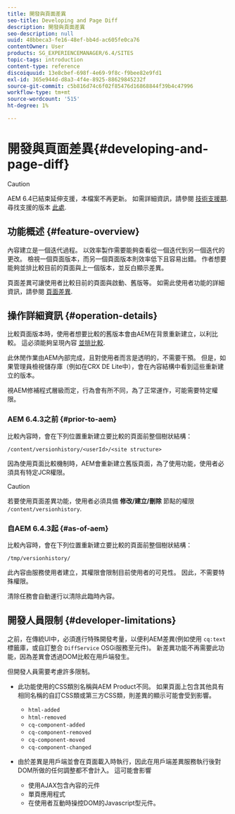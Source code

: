```yaml
---
title: 開發與頁面差異
seo-title: Developing and Page Diff
description: 開發與頁面差異
seo-description: null
uuid: 48bbeca3-fe16-48ef-bb4d-ac605fe0ca76
contentOwner: User
products: SG_EXPERIENCEMANAGER/6.4/SITES
topic-tags: introduction
content-type: reference
discoiquuid: 13e8cbef-698f-4e69-9f8c-f9bee82e9fd1
exl-id: 365e944d-d8a3-4f4e-8925-88629845232f
source-git-commit: c5b816d74c6f02f85476d16868844f39b4c47996
workflow-type: tm+mt
source-wordcount: '515'
ht-degree: 1%

---
```


# 開發與頁面差異{#developing-and-page-diff}

>[!CAUTION]
>
>AEM 6.4已結束延伸支援，本檔案不再更新。 如需詳細資訊，請參閱 [技術支援期](https://helpx.adobe.com//tw/support/programs/eol-matrix.html). 尋找支援的版本 [此處](https://experienceleague.adobe.com/docs/).

## 功能概述 {#feature-overview}

內容建立是一個迭代過程。 以效率製作需要能夠查看從一個迭代到另一個迭代的更改。 檢視一個頁面版本，而另一個頁面版本則效率低下且容易出錯。 作者想要能夠並排比較目前的頁面與上一個版本，並反白顯示差異。

頁面差異可讓使用者比較目前的頁面與啟動、舊版等。 如需此使用者功能的詳細資訊，請參閱 [頁面差異](/help/sites-authoring/page-diff.md).

## 操作詳細資訊 {#operation-details}

比較頁面版本時，使用者想要比較的舊版本會由AEM在背景重新建立，以利比較。 這必須能夠呈現內容 [並排比較](/help/sites-authoring/page-diff.md#presentation-of-differences).

此休閒作業由AEM內部完成，且對使用者而言是透明的，不需要干預。 但是，如果管理員檢視儲存庫（例如在CRX DE Lite中），會在內容結構中看到這些重新建立的版本。

視AEM修補程式層級而定，行為會有所不同，為了正常運作，可能需要特定權限。

### AEM 6.4.3之前 {#prior-to-aem}

比較內容時，會在下列位置重新建立要比較的頁面前整個樹狀結構：

`/content/versionhistory/<userId>/<site structure>`

因為使用頁面比較機制時，AEM會重新建立舊版頁面，為了使用功能，使用者必須具有特定JCR權限。

>[!CAUTION]
>
>若要使用頁面差異功能，使用者必須具備 **修改/建立/刪除** 節點的權限 `/content/versionhistory`.

### 自AEM 6.4.3起 {#as-of-aem}

比較內容時，會在下列位置重新建立要比較的頁面前整個樹狀結構：

`/tmp/versionhistory/`

此內容由服務使用者建立，其權限會限制目前使用者的可見性。 因此，不需要特殊權限。

清除任務會自動運行以清除此臨時內容。

## 開發人員限制 {#developer-limitations}

之前，在傳統UI中，必須進行特殊開發考量，以便利AEM差異(例如使用 `cq:text` 標籤庫，或自訂整合 `DiffService` OSGi服務至元件)。 新差異功能不再需要此功能，因為差異會透過DOM比較在用戶端發生。

但開發人員需要考慮許多限制。

* 此功能使用的CSS類別名稱與AEM Product不同。 如果頁面上包含其他具有相同名稱的自訂CSS類或第三方CSS類，則差異的顯示可能會受到影響。

   * `html-added`
   * `html-removed`
   * `cq-component-added`
   * `cq-component-removed`
   * `cq-component-moved`
   * `cq-component-changed`

* 由於差異是用戶端並會在頁面載入時執行，因此在用戶端差異服務執行後對DOM所做的任何調整都不會計入。 這可能會影響

   * 使用AJAX包含內容的元件
   * 單頁應用程式
   * 在使用者互動時操控DOM的Javascript型元件。
